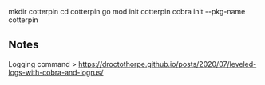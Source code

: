 mkdir cotterpin
cd cotterpin
go mod init cotterpin
cobra init --pkg-name cotterpin

## Notes

Logging command > https://droctothorpe.github.io/posts/2020/07/leveled-logs-with-cobra-and-logrus/
